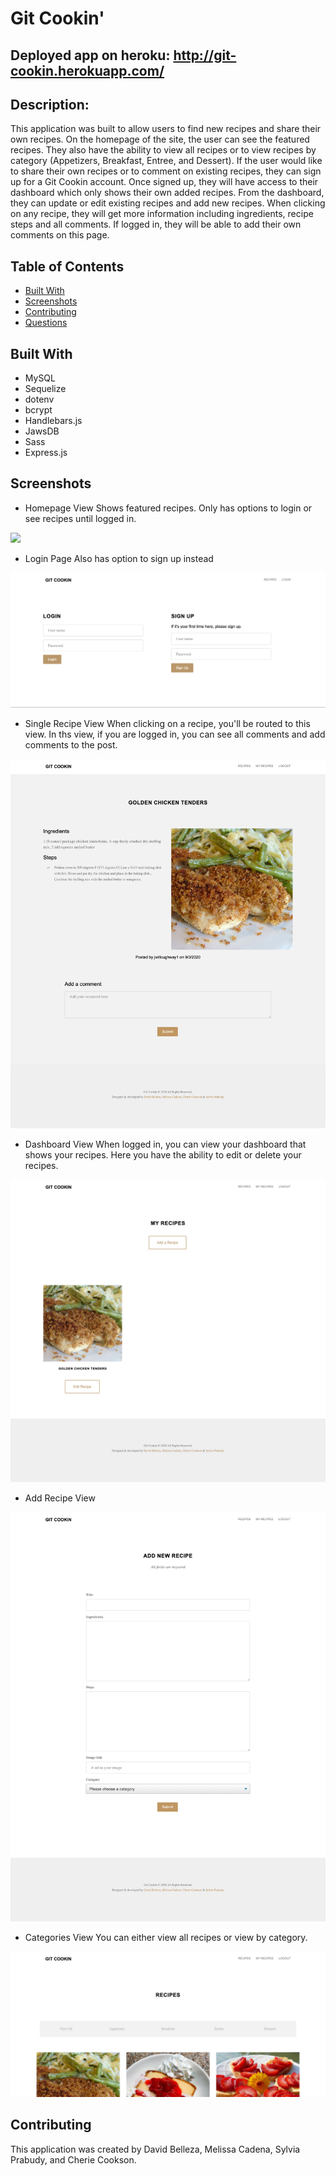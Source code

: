 # Git Cookin'

## Deployed app on heroku: http://git-cookin.herokuapp.com/

## Description: 

This application was built to allow users to find new recipes and share their own recipes. On the homepage of the site, the user can see the featured recipes. They also have the ability to view all recipes or to view recipes by category (Appetizers, Breakfast, Entree, and Dessert). If the user would like to share their own recipes or to comment on existing recipes, they can sign up for a Git Cookin account. Once signed up, they will have access to their dashboard which only shows their own added recipes. From the dashboard, they can update or edit existing recipes and add new recipes. When clicking on any recipe, they will get more information including ingredients, recipe steps and all comments. If logged in, they will be able to add their own comments on this page. 

## Table of Contents
* [Built With](#builtwith)
* [Screenshots](#screenshots)
* [Contributing](#contributing)
* [Questions](#questions)

## Built With
* MySQL
* Sequelize
* dotenv
* bcrypt
* Handlebars.js
* JawsDB
* Sass
* Express.js

## Screenshots

* Homepage View
Shows featured recipes. Only has options to login or see recipes until logged in.
<img src="public/images/localhost_3001_ (1).png">

* Login Page 
Also has option to sign up instead
<img src="public/images/Screen Shot 2020-09-05 at 6.17.10 PM.png">

* Single Recipe View
When clicking on a recipe, you'll be routed to this view. In ths view, if you are logged in, you can see all comments and add comments to the post.
<img src="public/images/localhost_3001_recipes_1.png">

* Dashboard View
When logged in, you can view your dashboard that shows your recipes. Here you have the ability to edit or delete your recipes.
<img src="public/images/localhost_3001_dashboard.png">

* Add Recipe View
<img src="public/images/localhost_3001_dashboard_new.png">

* Categories View
You can either view all recipes or view by category.
<img src="public/images/localhost_3001_recipes.png">

## Contributing
This application was created by David Belleza, Melissa Cadena, Sylvia Prabudy, and Cherie Cookson.

